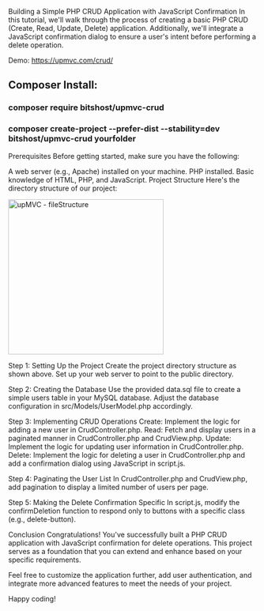 Building a Simple PHP CRUD Application with JavaScript Confirmation
In this tutorial, we'll walk through the process of creating a basic PHP CRUD (Create, Read, Update, Delete) application. Additionally, we'll integrate a JavaScript confirmation dialog to ensure a user's intent before performing a delete operation.

Demo: https://upmvc.com/crud/

## Composer Install:
  


### composer require bitshost/upmvc-crud    

### composer create-project --prefer-dist --stability=dev bitshost/upmvc-crud yourfolder


Prerequisites
Before getting started, make sure you have the following:

A web server (e.g., Apache) installed on your machine.
PHP installed.
Basic knowledge of HTML, PHP, and JavaScript.
Project Structure
Here's the directory structure of our project:

<img width="314" alt="upMVC - fileStructure" src="https://github.com/BitsHost/UpMVC-CRUD/assets/23263143/6bda03c9-2e5d-4e1f-884e-0f0082090d13">


Step 1: Setting Up the Project
Create the project directory structure as shown above.
Set up your web server to point to the public directory.

Step 2: Creating the Database
Use the provided data.sql file to create a simple users table in your MySQL database. Adjust the database configuration in src/Models/UserModel.php accordingly.

Step 3: Implementing CRUD Operations
Create: Implement the logic for adding a new user in CrudController.php.
Read: Fetch and display users in a paginated manner in CrudController.php and CrudView.php.
Update: Implement the logic for updating user information in CrudController.php.
Delete: Implement the logic for deleting a user in CrudController.php and add a confirmation dialog using JavaScript in script.js.

Step 4: Paginating the User List
In CrudController.php and CrudView.php, add pagination to display a limited number of users per page.

Step 5: Making the Delete Confirmation Specific
In script.js, modify the confirmDeletion function to respond only to buttons with a specific class (e.g., delete-button).

Conclusion
Congratulations! You've successfully built a PHP CRUD application with JavaScript confirmation for delete operations. This project serves as a foundation that you can extend and enhance based on your specific requirements.

Feel free to customize the application further, add user authentication, and integrate more advanced features to meet the needs of your project.

Happy coding!
